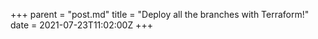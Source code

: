 +++
parent = "post.md"
title = "Deploy all the branches with Terraform!"
date = 2021-07-23T11:02:00Z
+++
